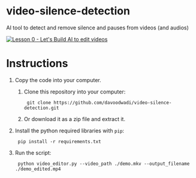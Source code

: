 # video-silence-detection

AI tool to detect and remove silence and pauses from videos (and audios)

[![Lesson 0 - Let's Build AI to edit videos](https://i.ytimg.com/an_webp/HMXXVxoS7mI/mqdefault_6s.webp?du=3000&sqp=CIax-Z8G&rs=AOn4CLBC6dPfWDHoHDUYT-f9me-2s13jfg)](https://www.youtube.com/watch?v=HMXXVxoS7mI)

# Instructions

1. Copy the code into your computer.
    1. Clone this repository into your computer:
            
            git clone https://github.com/davoodwadi/video-silence-detection.git
            
    2. Or download it as a zip file and extract it.
    
2. Install the python required libraries with `pip`:

        pip install -r requirements.txt
        
3. Run the script:

        python video_editor.py --video_path ./demo.mkv --output_filename ./demo_edited.mp4        

